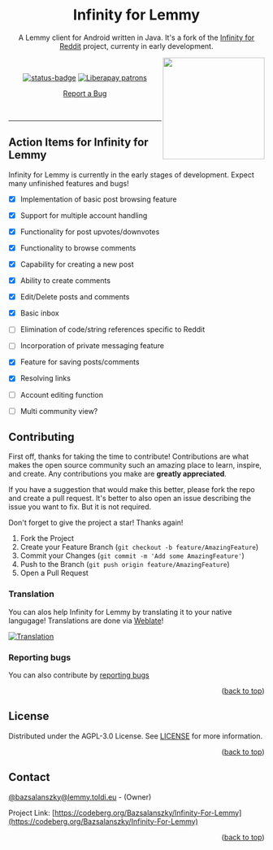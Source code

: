 <h1 align="center">
  Infinity for Lemmy
</h1>

<div align="center">

A Lemmy client for Android written in Java. It's a fork of the [Infinity for Reddit](https://github.com/Docile-Alligator/Infinity-For-Reddit) project, currenty in early development.

<img align="right" src="https://codeberg.org/Bazsalanszky/Infinity-For-Lemmy/raw/branch/master/fastlane/metadata/android/en-US/images/icon.png" width=200>

</div>

<br>


<div align="center">

[![status-badge](https://ci.codeberg.org/api/badges/12474/status.svg)](https://ci.codeberg.org/repos/12474)
[![Liberapay patrons](https://img.shields.io/liberapay/patrons/bazsalanszky)](https://liberapay.com/Bazsalanszky)

<a href="https://codeberg.org/Bazsalanszky/Infinity-For-Lemmy/issues">Report a Bug</a>

</div>



<br>

<div align="center">

</div>



---

## Action Items for Infinity for Lemmy

Infinity for Lemmy is currently in the early stages of development. Expect many unfinished features and bugs!

- [x] Implementation of basic post browsing feature
- [x] Support for multiple account handling
- [x] Functionality for post upvotes/downvotes
- [x] Functionality to browse comments
- [x] Capability for creating a new post
- [x] Ability to create comments
- [x] Edit/Delete posts and comments
- [x] Basic inbox
- [ ] Elimination of code/string references specific to Reddit
- [ ] Incorporation of private messaging feature
- [x] Feature for saving posts/comments
- [x] Resolving links
- [ ] Account editing function
- [ ] Multi community view?




## Contributing

First off, thanks for taking the time to contribute! Contributions are what makes the open source community such an amazing place to learn, inspire, and create. Any contributions you make are **greatly appreciated**.

If you have a suggestion that would make this better, please fork the repo and create a pull request.
It's better to also open an issue describing the issue you want to fix. But it is not required.

Don't forget to give the project a star! Thanks again!

1. Fork the Project
2. Create your Feature Branch (`git checkout -b feature/AmazingFeature`)
3. Commit your Changes (`git commit -m 'Add some AmazingFeature'`)
4. Push to the Branch (`git push origin feature/AmazingFeature`)
5. Open a Pull Request

### Translation

You can alos help Infinity for Lemmy by translating it to your native langugage! Translations are done via [Weblate](https://hosted.weblate.org/projects/lemminfinity/codeberg/)!


[![Translation](https://hosted.weblate.org/widgets/lemminfinity/-/codeberg/multi-auto.svg)](https://hosted.weblate.org/engage/lemminfinity/)


### Reporting bugs

You can also contribute by [reporting bugs](https://codeberg.org/Bazsalanszky/Infinity-For-Lemmy/issues)



<p align="right">(<a href="#top">back to top</a>)</p>

## License

Distributed under the AGPL-3.0 License. See <a href="https://codeberg.org/Bazsalanszky/Infinity-For-Lemmy/src/branch/master/LICENSE">LICENSE</a> for more information.

<p align="right">(<a href="#top">back to top</a>)</p>

## Contact

[@bazsalanszky@lemmy.toldi.eu](https://lemmy.toldi.eu/u/bazsalanszky) - (Owner)


Project Link: [https://codeberg.org/Bazsalanszky/Infinity-For-Lemmy](https://codeberg.org/Bazsalanszky/Infinity-For-Lemmy)

<p align="right">(<a href="#top">back to top</a>)</p>
